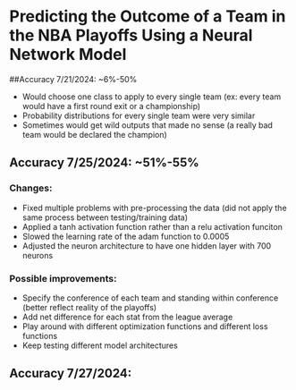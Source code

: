 # Predicting the Outcome of a Team in the NBA Playoffs Using a Neural Network Model
##Accuracy 7/21/2024: ~6%-50%
- Would choose one class to apply to every single team (ex: every team would have a first round exit or a championship)
- Probability distributions for every single team were very similar
- Sometimes would get wild outputs that made no sense (a really bad team would be declared the champion)

## Accuracy 7/25/2024: ~51%-55%
### Changes:
- Fixed multiple problems with pre-processing the data (did not apply the same process between testing/training data)
- Applied a tanh activation function rather than a relu activation funciton
- Slowed the learning rate of the adam function to 0.0005
- Adjusted the neuron architecture to have one hidden layer with 700 neurons

### Possible improvements:
- Specify the conference of each team and standing within conference (better reflect reality of the playoffs)
- Add net difference for each stat from the league average
- Play around with different optimization functions and different loss functions
- Keep testing different model architectures

## Accuracy 7/27/2024: 
